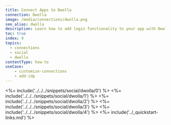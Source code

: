 ```yaml
---
title: Connect Apps to Dwolla
connection: Dwolla
image: /media/connections/dwolla.png
seo_alias: dwolla
description: Learn how to add login functionality to your app with Dwolla. You will need to obtain a Client Id and Client Secret for Dwolla.
toc: true
index: 9
topics:
  - connections
  - social
  - dwolla
contentType: how-to
useCase:
    - customize-connections
    - add-idp
---
```

<%= include('../../../snippets/social/dwolla/0') %> 
<%= include('../../../snippets/social/dwolla/1') %> 
<%= include('../../../snippets/social/dwolla/2') %> 
<%= include('../../../snippets/social/dwolla/3') %> 
<%= include('../../../snippets/social/dwolla/4') %> 
<%= include('../_quickstart-links.md') %>
